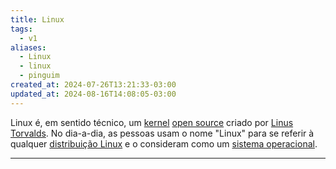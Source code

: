```yaml
---
title: Linux
tags:
  - v1
aliases:
  - Linux
  - linux
  - pinguim
created_at: 2024-07-26T13:21:33-03:00
updated_at: 2024-08-16T14:08:05-03:00
---
```


Linux é, em sentido técnico, um [kernel](../../../../ideias/2024/07/07/Kernel.md) [open source](../02/Open_Source.md) criado por [Linus Torvalds](../../../../ideias/2024/07/08/Linus_Torvalds.md). No dia-a-dia, as pessoas usam o nome "Linux" para se referir à qualquer [distribuição Linux](../../06/30/Distro_Linux.md) e o consideram como um [sistema operacional](../07/Sistema_Operacional.md).

---
